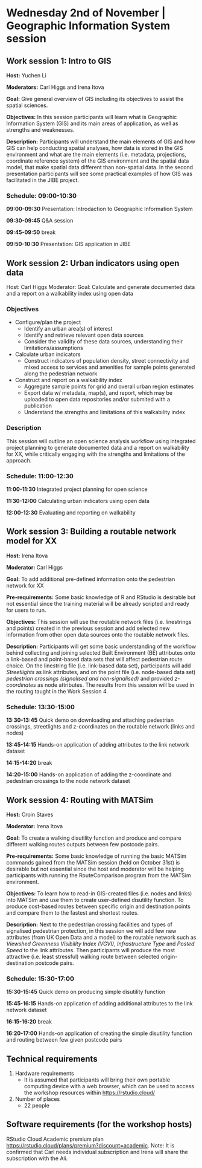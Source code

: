 # Wednesday 2nd of November | Geographic Information System session #

## Work session 1: Intro to GIS

**Host:** Yuchen Li

**Moderators:** Carl Higgs and Irena Itova

**Goal:** Give general overview of GIS including its objectives to assist the spatial sciences. 

**Objectives:** In this session participants will learn what is Geographic Information System (GIS) and its main areas of application, as well as strengths and weaknesses.

**Description:** Participants will understand the main elements of GIS and how GIS can help conducting spatial analyses, how data is stored in the GIS environment and what are the main elements (i.e. metadata, projections, coordinate reference system) of the GIS environment and the spatial data model, that make spatial data different than non-spatial data. In the second presentation participants will see some practical examples of how GIS was facilitated in the JIBE project.  

### Schedule: 09:00-10:30

**09:00-09:30** Presentation: Introdaction to Geographic Information System 

**09:30-09:45** Q&A session

**09:45-09:50** break

**09:50-10:30** Presentation: GIS application in JIBE

## Work session 2: Urban indicators using open data

Host: Carl Higgs
Moderator:
Goal: Calculate and generate documented data and a report on a walkability index using open data

### Objectives
- Configure/plan the project
  - Identify an urban area(s) of interest
  - Identify and retrieve relevant open data sources
  - Consider the validity of these data sources, understanding their limitations/assumptions
- Calculate urban indicators
  - Construct indicators of population density, street connectivity and mixed access to services and amenities for sample points generated along the pedestrian network
- Construct and report on a walkability index 
  - Aggregate sample points for grid and overall urban region estimates
  - Export data w/ metadata, map(s), and report, which may be uploaded to open data repositories and/or submited with a publication
  - Understand the strengths and limitations of this walkability index

### Description
This session will outline an open science analysis workflow using integrated project planning to generate documented data and a report on walkability for XX, while critically engaging with the strengths and limitations of the approach.

### Schedule: 11:00-12:30

**11:00-11:30** Integrated project planning for open science

**11:30-12:00** Calculating urban indicators using open data

**12:00-12:30** Evaluating and reporting on walkability     

## Work session 3: Building a routable network model for XX

**Host:** Irena Itova

**Moderator:** Carl Higgs

**Goal:** To add additional pre-defined information onto the pedestrian network for XX 

**Pre-requirements:** Some basic knowledge of R and RStudio is desirable but not essential since the training material will be already scripted and ready for users to run. 

**Objectives:** This session will use the routable network files (i.e. linestrings and points) created in the previous session and add selected new information from other open data sources onto the routable network files.  

**Description:** Participants will get some basic understanding of the workflow behind collecting and joining selected Built Environment (BE) attributes onto a link-based and point-based data sets that will affect pedestrian route choice. On the linestring file (i.e. link-based data set), participants will add _Streetlights_ as link attributes, and on the point file (i.e. node-based data set) _pedestrian crossings (signalised and non-signalised)_ and provided _z-coordinates_ as node attributes. The results from this session will be used in the routing taught in the Work Session 4.    

### Schedule: 13:30-15:00

**13:30-13:45** Quick demo on downloading and attaching pedestrian crossings, streetlights and z-coordinates on the routable network (links and nodes)

**13:45-14:15** Hands-on application of adding attributes to the link network dataset

**14:15-14:20** break

**14:20-15:00** Hands-on application of adding the z-coordinate and pedestrian crossings to the node network dataset

## Work session 4: Routing with MATSim 

**Host:** Croin Staves

**Moderator:** Irena Itova

**Goal:** To create a walking disutility function and produce and compare different walking routes outputs between few postcode pairs. 

**Pre-requirements:** Some basic knowledge of running the basic MATSim commands gained from the MATSim session (held on October 31st) is desirable but not essential since the host and moderator will be helping participants with running the RouteComparison program from the MATSim environment. 

**Objectives:** To learn how to read-in GIS-created files (i.e. nodes and links) into MATSim and use them to create user-defined disutility function. To produce cost-based routes between specific origin and destination points and compare them to the fastest and shortest routes. 

**Description:** Next to the pedestrian crossing facilities and types of signalised pedestrian protection, in this session we will add few
new attributes (from UK Open Data and a model) to the routable network such as _Viewshed Greenness Visibility Index (VGVI)_, _Infrastructure Type_ and _Posted Speed_ to the link attributes. Then participants will produce the most attractive (i.e. least stressful) walking route between selected origin-destination postcode pairs.

### Schedule: 15:30-17:00

**15:30-15:45** Quick demo on producing simple disutility function 

**15:45-16:15** Hands-on application of adding additional attributes to the link network dataset

**16:15-16:20** break

**16:20-17:00** Hands-on application of creating the simple disutility function and routing between few given postcode pairs

## Technical requirements
1.	Hardware requirements
    - It is assumed that participants will bring their own portable computing device with a web browser, which can be used to access the workshop resources within https://rstudio.cloud/ 
2.	Number of places
    - 22 people

## Software requirements (for the workshop hosts)

RStudio Cloud Academic premium plan https://rstudio.cloud/plans/premium?discount=academic. Note: It is confirmed that Carl needs individual subscription and Irena will share the subscription with the Ali. 
